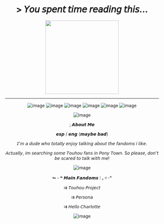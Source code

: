 <h1 align="center"> > 𝘠𝘰𝘶 𝘴𝘱𝘦𝘯𝘵 𝘵𝘪𝘮𝘦 𝘳𝘦𝘢𝘥𝘪𝘯𝘨 𝘵𝘩𝘪𝘴...
</h1> 

<div align="center">

<img src=https://github.com/TouhouDummyFan14/TouhouDummyFan14/blob/main/image.png width="240" height="240">
</div>

----

<div align="center">

![image](https://files.catbox.moe/7sxcol.gif)
![image](https://files.catbox.moe/1abztm.png)
![image](https://files.catbox.moe/5r5776.png)
![image](https://files.catbox.moe/6cn9m2.png)
![image](https://files.catbox.moe/7zex6u.png)
![image](https://files.catbox.moe/ah06yd.png)
</div>

<div align="center">

![image](https://files.catbox.moe/1xt97x.gif)
</div>

<div align="center">

; 𝘼𝙗𝙤𝙪𝙩 𝙈𝙚

𝙚𝙨𝙥 / 𝙚𝙣𝙜 (𝙢𝙖𝙮𝙗𝙚 𝙗𝙖𝙙)

𝘐'𝘮 𝘢 𝘥𝘶𝘥𝘦 𝘸𝘩𝘰 𝘵𝘰𝘵𝘢𝘭𝘭𝘺 𝘦𝘯𝘫𝘰𝘺 𝘵𝘢𝘭𝘬𝘪𝘯𝘨 𝘢𝘣𝘰𝘶𝘵 𝘵𝘩𝘦 𝘧𝘢𝘯𝘥𝘰𝘮𝘴 𝘪 𝘭𝘪𝘬𝘦.

𝘈𝘤𝘵𝘶𝘢𝘭𝘭𝘺, 𝘪𝘮 𝘴𝘦𝘢𝘳𝘤𝘩𝘪𝘯𝘨 𝘴𝘰𝘮𝘦 𝘛𝘰𝘶𝘩𝘰𝘶 𝘧𝘢𝘯𝘴 𝘪𝘯 𝘗𝘰𝘯𝘺 𝘛𝘰𝘸𝘯. S𝘰 𝘱𝘭𝘦𝘢𝘴𝘦, 𝘥𝘰𝘯'𝘵 𝘣𝘦 𝘴𝘤𝘢𝘳𝘦𝘥 𝘵𝘰 𝘵𝘢𝘭𝘬 𝘸𝘪𝘵𝘩 𝘮𝘦!
</div>

<div align="center">

![image](https://github.com/TouhouDummyFan14/TouhouDummyFan14/blob/main/576541e6e9f6ea3f06334f645ed3270d14d3caad.gif)
</div>

<div align="center">

↬ - ❝ 𝙈𝙖𝙞𝙣 𝙁𝙖𝙣𝙙𝙤𝙢𝙨 ❕️ ｡✧･°

⇉ 𝘛𝘰𝘶𝘩𝘰𝘶 𝘗𝘳𝘰𝘫𝘦𝘤𝘵

⇉ 𝘗𝘦𝘳𝘴𝘰𝘯𝘢

⇉ 𝘏𝘦𝘭𝘭𝘰 𝘊𝘩𝘢𝘳𝘭𝘰𝘵𝘵𝘦

![image](https://files.catbox.moe/lyswfh.webp)
</div>
